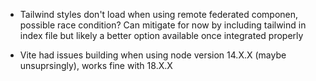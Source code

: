 - Tailwind styles don't load when using remote federated componen, possible race condition? Can mitigate for now by including tailwind <script src="https://cdn.tailwindcss.com"></script> in index file but likely a better option available once integrated properly

- Vite had issues building when using node version 14.X.X (maybe unsuprsingly), works fine with 18.X.X
